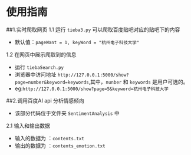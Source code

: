 # 使用指南
##1.实时爬取网页
1.1 运行 `tieba3.py` 可以爬取百度贴吧对应的贴吧下的内容
+ 默认值：`pageWant = 1, keyWord = "杭州电子科技大学"`

1.2 在网页中展示爬取到的信息
 + 运行 `tiebaSearch.py`
 + 浏览器中访问地址 `http://127.0.0.1:5000/show?page=number&keyword=keywords`,其中，`nunber` 和 `keywords` 是用户可选的。
+ eg:`http://127.0.0.1:5000/show?page=5&keyword=杭州电子科技大学`

##2.调用百度AI api 分析情感倾向
+ 该部分代码位于文件夹 `SentimentAnalysis` 中

2.1 输入和输出数据
+ 输入的数据为 ：`contents.txt`
+ 输出的数据为 ：`contents_emotion.txt`
